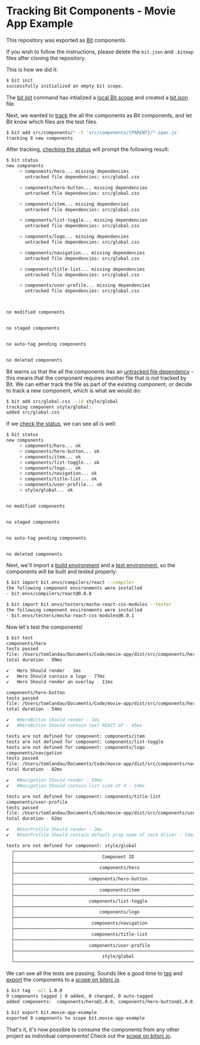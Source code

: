 # Tracking Bit Components - Movie App Example

This repository was exported as [Bit](https://docs.bitsrc.io/docs/what-is-bit.html) components.

If you wish to follow the instructions, please delete the `bit.json` and `.bitmap` files after cloning the repository.

This is how we did it:

```bash
$ bit init
successfully initialized an empty bit scope.
```

The [bit init](https://docs.bitsrc.io/docs/cli-init.html) command has intialized a [local Bit scope](https://docs.bitsrc.io/docs/what-is-bit.html#what-is-a-scope-collection) and created a [bit.json](https://docs.bitsrc.io/docs/conf-bit-json.html) file.

Next, we wanted to [track](https://docs.bitsrc.io/docs/isolating-and-tracking-components.html) the all the components as Bit components, and let Bit know which files are the test files.

```bash
$ bit add src/components/* -t 'src/components/{PARENT}/*.spec.js'
tracking 8 new components
```

After tracking, [checking the status](https://docs.bitsrc.io/docs/cli-status.html) will prompt the following result:

```bash
$ bit status
new components
     > components/hero... missing dependencies
       untracked file dependencies: src/global.css

     > components/hero-button... missing dependencies
       untracked file dependencies: src/global.css

     > components/item... missing dependencies
       untracked file dependencies: src/global.css

     > components/list-toggle... missing dependencies
       untracked file dependencies: src/global.css

     > components/logo... missing dependencies
       untracked file dependencies: src/global.css

     > components/navigation... missing dependencies
       untracked file dependencies: src/global.css

     > components/title-list... missing dependencies
       untracked file dependencies: src/global.css

     > components/user-profile... missing dependencies
       untracked file dependencies: src/global.css



no modified components


no staged components


no auto-tag pending components


no deleted components
```

Bit warns us that the all the components has an [untracked file dependency](https://docs.bitsrc.io/docs/isolating-and-tracking-components.html#tracking-a-component-with-dependencies) - this means that the component requires another file that is not tracked by Bit. We can either track the file as part of the existing component, or decide to track a new component, which is what we would do:

```bash
$ bit add src/global.css --id style/global
tracking component style/global:
added src/global.css
```

If we [check the status](https://docs.bitsrc.io/docs/cli-status.html), we can see all is well:

```bash
$ bit status
new components
     > components/hero... ok
     > components/hero-button... ok
     > components/item... ok
     > components/list-toggle... ok
     > components/logo... ok
     > components/navigation... ok
     > components/title-list... ok
     > components/user-profile... ok
     > style/global... ok


no modified components


no staged components


no auto-tag pending components


no deleted components
```

Next, we'll import a [build environment](https://docs.bitsrc.io/docs/building-components.html#defining-a-default-compiler-for-your-project) and a [test environment](https://docs.bitsrc.io/docs/testing-components.html#defining-a-tester-for-your-project), so the components will be built and tested properly:

```bash
$ bit import bit.envs/compilers/react --compiler
the following component environments were installed
- bit.envs/compilers/react@0.0.8

$ bit import bit.envs/testers/mocha-react-css-modules --tester
the following component environments were installed
- bit.envs/testers/mocha-react-css-modules@0.0.1
```

Now let's test the components!

```bash
$ bit test
components/hero
tests passed
file: /Users/tomlandau/Documents/Code/movie-app/dist/src/components/hero/Hero.spec.js
total duration - 99ms

✔   Hero Should render - 1ms
✔   Hero Should contain a logo - 77ms
✔   Hero Should render an overlay - 11ms

components/hero-button
tests passed
file: /Users/tomlandau/Documents/Code/movie-app/dist/src/components/hero-button/HeroButton.spec.js
total duration - 54ms

✔   #HeroButton Should render - 1ms
✔   #HeroButton Should contain text REACT SF - 45ms

tests are not defined for component: components/item
tests are not defined for component: components/list-toggle
tests are not defined for component: components/logo
components/navigation
tests passed
file: /Users/tomlandau/Documents/Code/movie-app/dist/src/components/navigation/Navigation.spec.js
total duration - 82ms

✔   #Navigation Should render - 59ms
✔   #Navigation Should contain list size of 4 - 14ms

tests are not defined for component: components/title-list
components/user-profile
tests passed
file: /Users/tomlandau/Documents/Code/movie-app/dist/src/components/user-profile/UserProfile.spec.js
total duration - 62ms

✔   #UserProfile Should render - 2ms
✔   #UserProfile Should contain default prop name of Jack Oliver - 53ms

tests are not defined for component: style/global
  ┌───────────────────────────────────────────────────────────────────────────────┬─────────────────────────────────────────────────┐
  │                                 Component ID                                  │                  Specs Results                  │
  ├───────────────────────────────────────────────────────────────────────────────┼─────────────────────────────────────────────────┤
  │                                components/hero                                │                     passed                      │
  ├───────────────────────────────────────────────────────────────────────────────┼─────────────────────────────────────────────────┤
  │                            components/hero-button                             │                     passed                      │
  ├───────────────────────────────────────────────────────────────────────────────┼─────────────────────────────────────────────────┤
  │                                components/item                                │              tests are not defined              │
  ├───────────────────────────────────────────────────────────────────────────────┼─────────────────────────────────────────────────┤
  │                            components/list-toggle                             │              tests are not defined              │
  ├───────────────────────────────────────────────────────────────────────────────┼─────────────────────────────────────────────────┤
  │                                components/logo                                │              tests are not defined              │
  ├───────────────────────────────────────────────────────────────────────────────┼─────────────────────────────────────────────────┤
  │                             components/navigation                             │                     passed                      │
  ├───────────────────────────────────────────────────────────────────────────────┼─────────────────────────────────────────────────┤
  │                             components/title-list                             │              tests are not defined              │
  ├───────────────────────────────────────────────────────────────────────────────┼─────────────────────────────────────────────────┤
  │                            components/user-profile                            │                     passed                      │
  ├───────────────────────────────────────────────────────────────────────────────┼─────────────────────────────────────────────────┤
  │                                 style/global                                  │              tests are not defined              │
  └───────────────────────────────────────────────────────────────────────────────┴─────────────────────────────────────────────────┘
```

We can see all the tests are passing. Sounds like a good time to [tag](https://docs.bitsrc.io/docs/versioning-tracked-components.html) and [export](https://docs.bitsrc.io/docs/cli-export.html) the components to a [scope on bitsrc.io](https://bitsrc.io/bit/movie-app-example).

```bash
$ bit tag --all 1.0.0
9 components tagged | 9 added, 0 changed, 0 auto-tagged
added components:  components/hero@1.0.0, components/hero-button@1.0.0, components/item@1.0.0, components/list-toggle@1.0.0, components/logo@1.0.0, components/navigation@1.0.0, components/title-list@1.0.0, components/user-profile@1.0.0, style/global@1.0.0

$ bit export bit.movie-app-example
exported 9 components to scope bit.movie-app-example
```

That's it, it's now possible to consume the components from any other project as individual components!
Check out the [scope on bitsrc.io](https://bitsrc.io/bit/movie-app-example).
